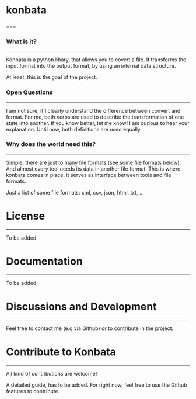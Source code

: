 # konbata
===

### What is it?
---
Konbata is a python libary, that allows you to covert a file.
It transforms the input format into the output format, by using an internal data structure.

At least, this is the goal of the project.

### Open Questions
---
I am not sure, if I clearly understand the difference between convert and format.
For me, both verbs are used to describe the transformation of one state into another.
If you know better, let me know! I am curious to hear your explanation.
Until now, both definitions are used equally.

### Why does the world need this?
---
Simple, there are just to many file formats (see some file formats below).
And almost every tool needs its data in another file format.
This is where konbata comes in place, it serves as interface between tools and file formats.


Just a list of some file formats:
xml, csv, json, html, txt, ...

# License
---
To be added.

# Documentation
---
To be added.

# Discussions and Development
---
Feel free to contact me (e.g via Github) or to contribute in the project.

# Contribute to Konbata
----
All kind of contributions are welcome!

A detailed guide, has to be added. For right now, feel free to use the Github features to contribute.
